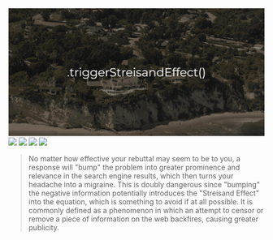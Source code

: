 <div align="center">
  <img src="https://raw.githubusercontent.com/Roqvie/Roqvie/main/projectStreisand.png" />
</div>

<div align="left">
  <img src="https://img.shields.io/github/commit-activity/m/Roqvie/triggerStreisandEffect" />
  <img src="https://img.shields.io/github/issues-raw/Roqvie/triggerStreisandEffect" />
  <img src="https://img.shields.io/github/issues-closed-raw/Roqvie/triggerStreisandEffect" />
  <img src="https://img.shields.io/github/issues-pr/Roqvie/triggerStreisandEffect" />
</div>


> No matter how effective your rebuttal may seem to be to you, a response will "bump" the problem into greater prominence and relevance in the search engine results, which then turns your headache into a migraine. This is doubly dangerous since "bumping" the negative information potentially introduces the "Streisand Effect" into the equation, which is something to avoid if at all possible. It is commonly defined as a phenomenon in which an attempt to censor or remove a piece of information on the web backfires, causing greater publicity.


